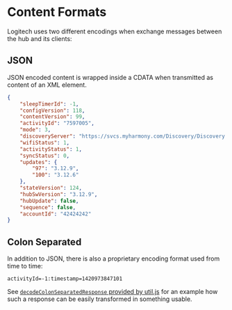 # Content Formats

Logitech uses two different encodings when exchange messages between the hub and its clients:

## JSON

JSON encoded content is wrapped inside a CDATA when transmitted as content of an XML element.

```json
{
	"sleepTimerId": -1,
	"configVersion": 118,
	"contentVersion": 99,
	"activityId": "7597005",
	"mode": 3,
	"discoveryServer": "https://svcs.myharmony.com/Discovery/Discovery.svc",
	"wifiStatus": 1,
	"activityStatus": 1,
	"syncStatus": 0,
	"updates": {
		"97": "3.12.9",
		"100": "3.12.6"
	},
	"stateVersion": 124,
	"hubSwVersion": "3.12.9",
	"hubUpdate": false,
	"sequence": false,
	"accountId": "42424242"
}
```

## Colon Separated

In addition to JSON, there is also a proprietary encoding format used from time to time:

```
activityId=-1:timestamp=1420973847101
```

See [`decodeColonSeparatedResponse` provided by util.js](https://github.com/swissmanu/harmonyhubjs-client/blob/master/lib/util.js#L18)
for an example how such a response can be easily transformed in something usable.
